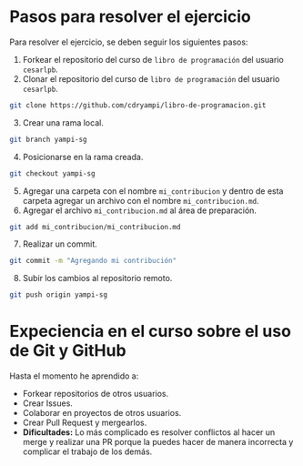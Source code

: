 # Pasos para resolver el ejercicio
Para resolver el ejercicio, se deben seguir los siguientes pasos:
1. Forkear el repositorio del curso de `libro de programación` del usuario `cesarlpb`.
2. Clonar el repositorio del curso de `libro de programación` del usuario `cesarlpb`.
```bash
git clone https://github.com/cdryampi/libro-de-programacion.git
```
3. Crear una rama local.
```bash
git branch yampi-sg
```
4. Posicionarse en la rama creada.
```bash
git checkout yampi-sg
```
5. Agregar una carpeta con el nombre `mi_contribucion` y dentro de esta carpeta agregar un archivo con el nombre `mi_contribucion.md`.
6. Agregar el archivo `mi_contribucion.md` al área de preparación.
```bash
git add mi_contribucion/mi_contribucion.md
```
7. Realizar un commit.
```bash
git commit -m "Agregando mi contribución"
```
8. Subir los cambios al repositorio remoto.
```bash
git push origin yampi-sg
```











# Expeciencia en el curso sobre el uso de Git y GitHub
Hasta el momento he aprendido a:
- Forkear repositorios de otros usuarios.
- Crear Issues.
- Colaborar en proyectos de otros usuarios.
- Crear Pull Request y mergearlos.
- **Dificultades:** Lo más complicado es resolver conflictos al hacer un merge y realizar una PR porque la puedes hacer de manera incorrecta y complicar el trabajo de los demás.